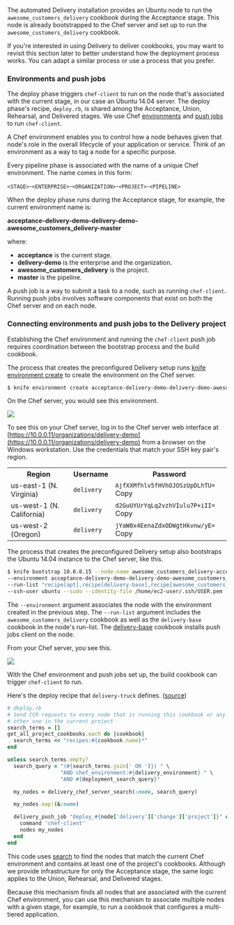 The automated Delivery installation provides an Ubuntu node to run the `awesome_customers_delivery` cookbook during the Acceptance stage. This node is already bootstrapped to the Chef server and set up to run the `awesome_customers_delivery` cookbook.

If you're interested in using Delivery to deliver cookbooks, you may want to revisit this section later to better understand how the deployment process works. You can adapt a similar process or use a process that you prefer.

### Environments and push jobs

The deploy phase triggers `chef-client` to run on the node that's associated with the current stage, in our case an Ubuntu 14.04 server. The deploy phase's recipe, <code class='file-path'>deploy.rb</code>, is shared among the Acceptance, Union, Rehearsal, and Delivered stages. We use Chef [environments](https://docs.chef.io/environments.html) and [push jobs](https://docs.chef.io/push_jobs.html) to run `chef-client`.

A Chef environment enables you to control how a node behaves given that node's role in the overall lifecycle of your application or service. Think of an environment as a way to tag a node for a specific purpose.

Every pipeline phase is associated with the name of a unique Chef environment. The name comes in this form:

<code class='placeholder'>\<STAGE></code>-<code class='placeholder'>\<ENTERPRISE></code>-<code class='placeholder'>\<ORGANIZATION></code>-<code class='placeholder'>\<PROJECT></code>-<code class='placeholder'>\<PIPELINE></code>

When the deploy phase runs during the Acceptance stage, for example, the current environment name is:
 
**acceptance-delivery-demo-delivery-demo-awesome\_customers\_delivery-master**

where:

* **acceptance** is the current stage.
* **delivery-demo** is the enterprise and the organization.
* **awesome\_customers\_delivery** is the project.
* **master** is the pipeline.

A push job is a way to submit a task to a node, such as running `chef-client`. Running push jobs involves software components that exist on both the Chef server and on each node. 

### Connecting environments and push jobs to the Delivery project

Establishing the Chef environment and running the `chef-client` push job requires coordination between the bootstrap process and the build cookbook.

The process that creates the preconfigured Delivery setup runs [knife environment create](https://docs.chef.io/knife_environment.html#create) to create the environment on the Chef server. 

```bash
$ knife environment create acceptance-delivery-demo-delivery-demo-awesome_customers_delivery-master
```

On the Chef server, you would see this environment.

![](delivery/chef_server_acceptance_environment.png)

To see this on your Chef server, log in to the Chef server web interface at [https://10.0.0.11/organizations/delivery-demo](https://10.0.0.11/organizations/delivery-demo) from a browser on the Windows workstation. Use the credentials that match your SSH key pair's region.

<table>
  <tbody>
    <tr>
      <th>Region</th>
      <th>Username</th>
      <th>Password</th>
    </tr>
    <tr>
      <td>us-east-1 (N. Virginia)</td>
      <td><code>delivery</code></td>
      <td id="chef-server-us-east-1"><code>AjfXXMfhlv5fHVhOJOSzUpDLhTU=</code> <a data-copytarget="#chef-server-us-east-1" class='small-button radius'>Copy</a></td>
    </tr>
    <tr>
      <td>us-west-1 (N. California)</td>
      <td><code>delivery</code></td>
      <td id="chef-server-us-west-1"><code>d2GuUYUrYqLq2vzhVIulu7P+iII=</code> <a data-copytarget="#chef-server-us-west-1" class='small-button radius'>Copy</a></td>
    </tr>
    <tr>
      <td>us-west-2 (Oregon)</td>
      <td><code>delivery</code></td>
      <td id="chef-server-us-west-2"><code>jYaW0x4EenaZdxODWgtHkvnw/yE=</code> <a data-copytarget="#chef-server-us-west-2" class='small-button radius'>Copy</a></td>
    </tr>
  </tbody>
</table>

The process that creates the preconfigured Delivery setup also bootstraps the Ubuntu 14.04 instance to the Chef server, like this.

```bash
$ knife bootstrap 10.0.0.15 --node-name awesome_customers_delivery-acceptance \
--environment acceptance-delivery-demo-delivery-demo-awesome_customers_delivery-master \
--run-list "recipe[apt],recipe[delivery-base],recipe[awesome_customers_delivery]" \
--ssh-user ubuntu --sudo --identity-file /home/ec2-user/.ssh/USER.pem
```

The `--environment` argument associates the node with the environment created in the previous step. The `--run-list` argument includes the `awesome_customers_delivery` cookbook as well as the `delivery-base` cookbook in the node's run-list. The [delivery-base](https://github.com/chef-cookbooks/delivery-base) cookbook installs push jobs client on the node.

From your Chef server, you see this. 

![](delivery/chef_server_node_details.png)

With the Chef environment and push jobs set up, the build cookbook can trigger `chef-client` to run.

Here's the deploy recipe that `delivery-truck` defines. ([source](https://github.com/chef-cookbooks/delivery-truck/blob/master/recipes/deploy.rb))

```ruby
# deploy.rb
# Send CCR requests to every node that is running this cookbook or any
# other one in the current project
search_terms = []
get_all_project_cookbooks.each do |cookbook|
  search_terms << "recipes:#{cookbook.name}*"
end

unless search_terms.empty?
  search_query = "(#{search_terms.join(' OR ')}) " \
                 "AND chef_environment:#{delivery_environment} " \
                 "AND #{deployment_search_query}"

  my_nodes = delivery_chef_server_search(:node, search_query)

  my_nodes.map!(&:name)

  delivery_push_job "deploy_#{node['delivery']['change']['project']}" do
    command 'chef-client'
    nodes my_nodes
  end
end
```

This code uses [search](https://docs.chef.io/chef_search.html) to find the nodes that match the current Chef environment and contains at least one of the project's cookbooks. Although we provide infrastructure for only the Acceptance stage, the same logic applies to the Union, Rehearsal, and Delivered stages.

Because this mechanism finds all nodes that are associated with the current Chef environment, you can use this mechanism to associate multiple nodes with a given stage, for example, to run a cookbook that configures a multi-tiered application. 